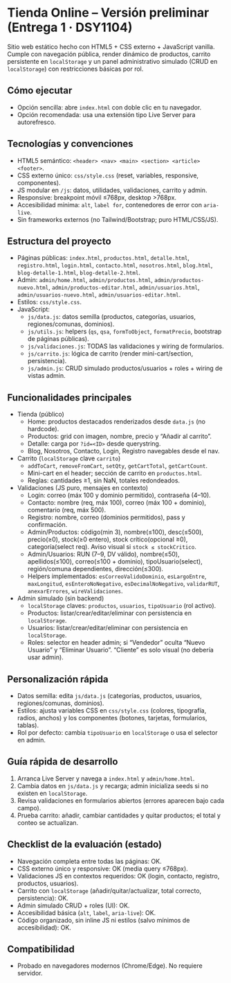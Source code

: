 # Tienda Online – Versión preliminar (Entrega 1 · DSY1104)

Sitio web estático hecho con HTML5 + CSS externo + JavaScript vanilla. Cumple con navegación pública, render dinámico de productos, carrito persistente en `localStorage` y un panel administrativo simulado (CRUD en `localStorage`) con restricciones básicas por rol.

## Cómo ejecutar
- Opción sencilla: abre `index.html` con doble clic en tu navegador.
- Opción recomendada: usa una extensión tipo Live Server para autorefresco.

## Tecnologías y convenciones
- HTML5 semántico: `<header> <nav> <main> <section> <article> <footer>`.
- CSS externo único: `css/style.css` (reset, variables, responsive, componentes).
- JS modular en `/js`: datos, utilidades, validaciones, carrito y admin.
- Responsive: breakpoint móvil ≤768px, desktop >768px.
- Accesibilidad mínima: `alt`, `label for`, contenedores de error con `aria-live`.
- Sin frameworks externos (no Tailwind/Bootstrap; puro HTML/CSS/JS).

## Estructura del proyecto
- Páginas públicas: `index.html`, `productos.html`, `detalle.html`, `registro.html`, `login.html`, `contacto.html`, `nosotros.html`, `blog.html`, `blog-detalle-1.html`, `blog-detalle-2.html`.
- Admin: `admin/home.html`, `admin/productos.html`, `admin/productos-nuevo.html`, `admin/productos-editar.html`, `admin/usuarios.html`, `admin/usuarios-nuevo.html`, `admin/usuarios-editar.html`.
- Estilos: `css/style.css`.
- JavaScript:
  - `js/data.js`: datos semilla (productos, categorías, usuarios, regiones/comunas, dominios).
  - `js/utils.js`: helpers (`qs`, `qsa`, `formToObject`, `formatPrecio`, bootstrap de páginas públicas).
  - `js/validaciones.js`: TODAS las validaciones y wiring de formularios.
  - `js/carrito.js`: lógica de carrito (render mini-cart/section, persistencia).
  - `js/admin.js`: CRUD simulado productos/usuarios + roles + wiring de vistas admin.

## Funcionalidades principales
- Tienda (público)
  - Home: productos destacados renderizados desde `data.js` (no hardcode).
  - Productos: grid con imagen, nombre, precio y “Añadir al carrito”.
  - Detalle: carga por `?id=<ID>` desde querystring.
  - Blog, Nosotros, Contacto, Login, Registro navegables desde el nav.
- Carrito (`localStorage` clave `carrito`)
  - `addToCart`, `removeFromCart`, `setQty`, `getCartTotal`, `getCartCount`.
  - Mini-cart en el header; sección de carrito en `productos.html`.
  - Reglas: cantidades ≥1, sin NaN, totales redondeados.
- Validaciones (JS puro, mensajes en contexto)
  - Login: correo (máx 100 y dominio permitido), contraseña (4–10).
  - Contacto: nombre (req, máx 100), correo (máx 100 + dominio), comentario (req, máx 500).
  - Registro: nombre, correo (dominios permitidos), pass y confirmación.
  - Admin/Productos: código(min 3), nombre(≤100), desc(≤500), precio(≥0), stock(≥0 entero), stock crítico(opcional ≥0), categoría(select req). Aviso visual si `stock ≤ stockCritico`.
  - Admin/Usuarios: RUN (7–9, DV válido), nombre(≤50), apellidos(≤100), correo(≤100 + dominio), tipoUsuario(select), región/comuna dependientes, dirección(≤300).
  - Helpers implementados: `esCorreoValidoDominio`, `esLargoEntre`, `maxLongitud`, `esEnteroNoNegativo`, `esDecimalNoNegativo`, `validarRUT`, `anexarErrores`, `wireValidaciones`.
- Admin simulado (sin backend)
  - `localStorage` claves: `productos`, `usuarios`, `tipoUsuario` (rol activo).
  - Productos: listar/crear/editar/eliminar con persistencia en `localStorage`.
  - Usuarios: listar/crear/editar/eliminar con persistencia en `localStorage`.
  - Roles: selector en header admin; si “Vendedor” oculta “Nuevo Usuario” y “Eliminar Usuario”. “Cliente” es solo visual (no debería usar admin).

## Personalización rápida
- Datos semilla: edita `js/data.js` (categorías, productos, usuarios, regiones/comunas, dominios).
- Estilos: ajusta variables CSS en `css/style.css` (colores, tipografía, radios, anchos) y los componentes (botones, tarjetas, formularios, tablas).
- Rol por defecto: cambia `tipoUsuario` en `localStorage` o usa el selector en admin.

## Guía rápida de desarrollo
1) Arranca Live Server y navega a `index.html` y `admin/home.html`.
2) Cambia datos en `js/data.js` y recarga; admin inicializa seeds si no existen en `localStorage`.
3) Revisa validaciones en formularios abiertos (errores aparecen bajo cada campo).
4) Prueba carrito: añadir, cambiar cantidades y quitar productos; el total y conteo se actualizan.

## Checklist de la evaluación (estado)
- Navegación completa entre todas las páginas: OK.
- CSS externo único y responsive: OK (media query ≤768px).
- Validaciones JS en contextos requeridos: OK (login, contacto, registro, productos, usuarios).
- Carrito con `localStorage` (añadir/quitar/actualizar, total correcto, persistencia): OK.
- Admin simulado CRUD + roles (UI): OK.
- Accesibilidad básica (`alt`, `label`, `aria-live`): OK.
- Código organizado, sin inline JS ni estilos (salvo mínimos de accesibilidad): OK.

## Compatibilidad
- Probado en navegadores modernos (Chrome/Edge). No requiere servidor.

